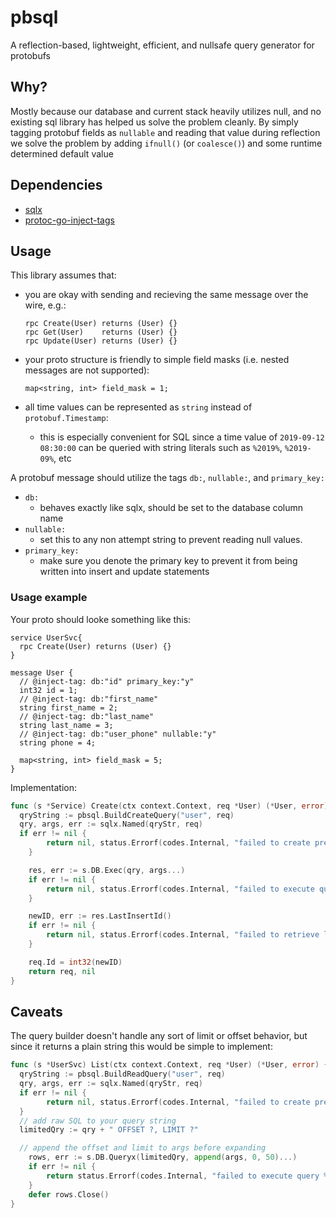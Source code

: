 # pbsql

A reflection-based, lightweight, efficient, and nullsafe query generator for protobufs

## Why?

Mostly because our database and current stack heavily utilizes null, and no existing sql library has
helped us solve the problem cleanly. By simply tagging protobuf fields as `nullable` and reading that value during
reflection we solve the problem by adding `ifnull()` (or `coalesce()`) and some runtime determined default value

## Dependencies

- [sqlx](https://github.com/jmoiron/sqlx)
- [protoc-go-inject-tags](https://github.com/favadi/protoc-go-inject-tag)

## Usage

This library assumes that:

- you are okay with sending and recieving the same message over the wire, e.g.:

  ```
  rpc Create(User) returns (User) {}
  rpc Get(User)    returns (User) {}
  rpc Update(User) returns (User) {}
  ```

- your proto structure is friendly to simple field masks (i.e. nested messages are not supported):

  ```
  map<string, int> field_mask = 1;
  ```

- all time values can be represented as `string` instead of `protobuf.Timestamp`:
  - this is especially convenient for SQL since a time value of `2019-09-12 08:30:00` can be queried with string literals
    such as `%2019%`, `%2019-09%`, etc

A protobuf message should utilize the tags `db:`, `nullable:`, and `primary_key:`

- `db:`
  - behaves exactly like sqlx, should be set to the database column name
- `nullable:`
  - set this to any non attempt string to prevent reading null values.
- `primary_key:`
  - make sure you denote the primary key to prevent it from being written into insert and update statements

### Usage example

Your proto should looke something like this:

```
service UserSvc{
  rpc Create(User) returns (User) {}
}

message User {
  // @inject-tag: db:"id" primary_key:"y"
  int32 id = 1;
  // @inject-tag: db:"first_name"
  string first_name = 2;
  // @inject-tag: db:"last_name"
  string last_name = 3;
  // @inject-tag: db:"user_phone" nullable:"y"
  string phone = 4;

  map<string, int> field_mask = 5;
}
```

Implementation:

```go
func (s *Service) Create(ctx context.Context, req *User) (*User, error) {
  qryString := pbsql.BuildCreateQuery("user", req)
  qry, args, err := sqlx.Named(qryStr, req)
  if err != nil {
		return nil, status.Errorf(codes.Internal, "failed to create prepared query string %v", err)
	}

	res, err := s.DB.Exec(qry, args...)
	if err != nil {
		return nil, status.Errorf(codes.Internal, "failed to execute query %v", err)
	}

	newID, err := res.LastInsertId()
	if err != nil {
		return nil, status.Errorf(codes.Internal, "failed to retrieve last insert ID %v", err)
	}

	req.Id = int32(newID)
	return req, nil
}
```

## Caveats

The query builder doesn't handle any sort of limit or offset behavior, but since it returns a plain string this would be simple to implement:

```go
func (s *UserSvc) List(ctx context.Context, req *User) (*User, error) {
  qryString := pbsql.BuildReadQuery("user", req)
  qry, args, err := sqlx.Named(qryStr, req)
  if err != nil {
		return nil, status.Errorf(codes.Internal, "failed to create prepared query string %v", err)
  }
  // add raw SQL to your query string
  limitedQry := qry + " OFFSET ?, LIMIT ?"

  // append the offset and limit to args before expanding
	rows, err := s.DB.Queryx(limitedQry, append(args, 0, 50)...)
	if err != nil {
		return status.Errorf(codes.Internal, "failed to execute query %v", err)
	}
	defer rows.Close()
}
```
